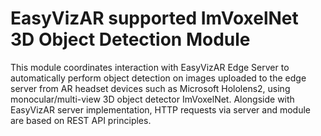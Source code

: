 # EasyVizAR supported ImVoxelNet 3D Object Detection Module

This module coordinates interaction with EasyVizAR Edge Server to automatically perform object detection on images uploaded to the edge server from AR headset devices such as Microsoft Hololens2, using monocular/multi-view 3D object detector ImVoxelNet. Alongside with EasyVizAR server implementation, HTTP requests via server and module are based on REST API principles.
